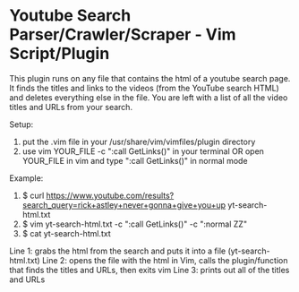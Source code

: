 # Youtube Search Parser/Crawler/Scraper - Vim Script/Plugin
This plugin runs on any file that contains the html of a youtube search page. It finds the titles and links to the videos (from the YouTube search HTML) and deletes everything else in the file. You are left with a list of all the video titles and URLs from your search.

Setup:
1) put the .vim file in your /usr/share/vim/vimfiles/plugin directory
2) use vim YOUR_FILE -c ":call GetLinks()" in your terminal OR open YOUR_FILE in vim and type ":call GetLinks()" in normal mode

Example: 
1) $ curl https://www.youtube.com/results?search_query=rick+astley+never+gonna+give+you+up yt-search-html.txt
2) $ vim yt-search-html.txt -c ":call GetLinks()" -c ":normal ZZ"
3) $ cat yt-search-html.txt

Line 1: grabs the html from the search and puts it into a file (yt-search-html.txt)
Line 2: opens the file with the html in Vim, calls the plugin/function that finds the titles and URLs, then exits vim
Line 3: prints out all of the titles and URLs
